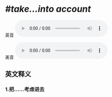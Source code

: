 # ***\#take…into account*** 
英音
<audio src="./media/take…into account1_AAC.aac" controls="controls"></audio>

美音
<audio src="./media/take…into account2_AAC.aac" controls="controls"></audio>



  

英文释义
---
### 1.**把……考虑进去**  


